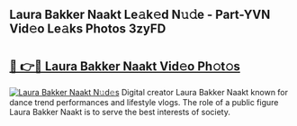 ## Laura Bakker Naakt Le𝚊k𝚎d N𝚞𝚍e - Part-YVN Vid𝚎o Le𝚊ks Photos 3zyFD

# <h2><a href="http://fb02fkd.evod.top/?m=Laura+Bakker+Naakt">🔗 👉🔴 Laura Bakker Naakt Vid𝚎o Ph𝚘t𝚘s</a></h2>

[![Laura Bakker Naakt N𝚞d𝚎s](https://i.imgur.com/8V9OHl7.gif)](http://fb02fkd.evod.top/?m=Laura+Bakker+Naakt)
Digital creator Laura Bakker Naakt known for dance trend performances and lifestyle vlogs. The role of a public figure Laura Bakker Naakt is to serve the best interests of society. 
